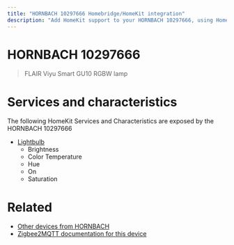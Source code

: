 ```yaml
---
title: "HORNBACH 10297666 Homebridge/HomeKit integration"
description: "Add HomeKit support to your HORNBACH 10297666, using Homebridge, Zigbee2MQTT and homebridge-z2m."
---
```

<!---
This file has been GENERATED using src/docgen/docgen.ts
DO NOT EDIT THIS FILE MANUALLY!
-->
# HORNBACH 10297666
> FLAIR Viyu Smart GU10 RGBW lamp


# Services and characteristics
The following HomeKit Services and Characteristics are exposed by
the HORNBACH 10297666

* [Lightbulb](../../light.md)
  * Brightness
  * Color Temperature
  * Hue
  * On
  * Saturation


# Related
* [Other devices from HORNBACH](../index.md#hornbach)
* [Zigbee2MQTT documentation for this device](https://www.zigbee2mqtt.io/devices/10297666.html)